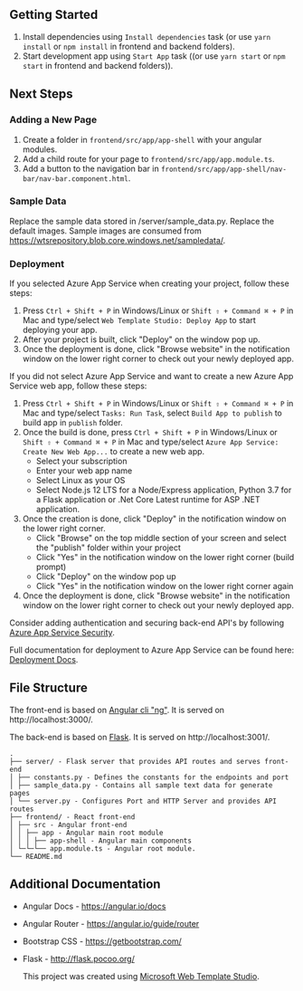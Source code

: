 ﻿## Getting Started

1. Install dependencies using `Install dependencies` task (or use `yarn install` or `npm install` in frontend and backend folders).
2. Start development app using `Start App` task ((or use `yarn start` or `npm start` in frontend and backend folders)).

## Next Steps

### Adding a New Page

1. Create a folder in `frontend/src/app/app-shell` with your angular modules.
2. Add a child route for your page to `frontend/src/app/app.module.ts`.
3. Add a button to the navigation bar in `frontend/src/app/app-shell/nav-bar/nav-bar.component.html`.

### Sample Data

Replace the sample data stored in /server/sample_data.py.
Replace the default images. Sample images are consumed from https://wtsrepository.blob.core.windows.net/sampledata/.

### Deployment

If you selected Azure App Service when creating your project, follow these steps:

1. Press `Ctrl + Shift + P` in Windows/Linux or `Shift ⇧ + Command ⌘ + P` in Mac and type/select `Web Template Studio: Deploy App` to start deploying your app.
2. After your project is built, click "Deploy" on the window pop up.
3. Once the deployment is done, click "Browse website" in the notification window on the lower right corner to check out your newly deployed app.

If you did not select Azure App Service and want to create a new Azure App Service web app, follow these steps:

1. Press `Ctrl + Shift + P` in Windows/Linux or `Shift ⇧ + Command ⌘ + P` in Mac and type/select `Tasks: Run Task`, select `Build App to publish` to build app in `publish` folder.
2. Once the build is done, press `Ctrl + Shift + P` in Windows/Linux or `Shift ⇧ + Command ⌘ + P` in Mac and type/select `Azure App Service: Create New Web App...` to create a new web app.
   - Select your subscription
   - Enter your web app name
   - Select Linux as your OS
   - Select Node.js 12 LTS for a Node/Express application, Python 3.7 for a Flask application or .Net Core Latest runtime for ASP .NET application.
2. Once the creation is done, click "Deploy" in the notification window on the lower right corner.
   - Click "Browse" on the top middle section of your screen and select the "publish" folder within your project
   - Click "Yes" in the notification window on the lower right corner (build prompt)
   - Click "Deploy" on the window pop up
   - Click "Yes" in the notification window on the lower right corner again
3. Once the deployment is done, click "Browse website" in the notification window on the lower right corner to check out your newly deployed app.

Consider adding authentication and securing back-end API's by following [Azure App Service Security](https://docs.microsoft.com/en-us/azure/app-service/overview-security).

Full documentation for deployment to Azure App Service can be found here: [Deployment Docs](https://github.com/Microsoft/WebTemplateStudio/blob/dev/docs/deployment.md).

## File Structure

The front-end is based on [Angular cli "ng"](https://angular.io/cli). It is served on http://localhost:3000/.

The back-end is based on [Flask](https://github.com/pallets/flask). It is served on http://localhost:3001/.

```
.
├── server/ - Flask server that provides API routes and serves front-end
│ ├── constants.py - Defines the constants for the endpoints and port
│ ├── sample_data.py - Contains all sample text data for generate pages
│ └── server.py - Configures Port and HTTP Server and provides API routes
├── frontend/ - React front-end
│ ├── src - Angular front-end
│ │ ├── app - Angular main root module
│ │ │ ├── app-shell - Angular main components
│ └─└─└── app.module.ts - Angular root module.
└── README.md
```

## Additional Documentation

- Angular Docs - https://angular.io/docs
- Angular Router - https://angular.io/guide/router
- Bootstrap CSS - https://getbootstrap.com/
- Flask - http://flask.pocoo.org/

  This project was created using [Microsoft Web Template Studio](https://github.com/Microsoft/WebTemplateStudio).
